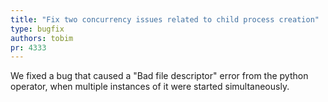 ```yaml
---
title: "Fix two concurrency issues related to child process creation"
type: bugfix
authors: tobim
pr: 4333
---
```


We fixed a bug that caused a "Bad file descriptor" error from the python
operator, when multiple instances of it were started simultaneously.
